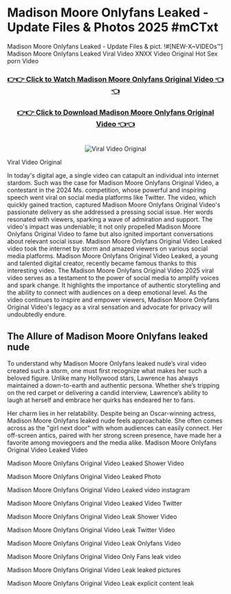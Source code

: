 # Madison Moore Onlyfans Leaked - Update Files & Photos 2025 #mCTxt

Madison Moore Onlyfans Leaked - Update Files & pict. !#[NEW-X~VIDEOs™] Madison Moore Onlyfans Leaked Viral Video XNXX Video Original Hot Sex porn Video
<br>
<div align="center">
<h3><a href="https://links2leaks.com?utm_source=madisonmoore&utm_medium=gitlong" rel="nofollow">👉👉 Click to Watch Madison Moore Onlyfans Original Video 👈👈</a></h3>
<h3><a href="https://links2leaks.com?utm_source=madisonmoore&utm_medium=gitlong" rel="nofollow">👉👉 Click to Download Madison Moore Onlyfans Original Video 👈👈</a></h3>
<br>
<a href="https://links2leaks.com?utm_source=madisonmoore&utm_medium=gitlong" rel="nofollow"><img src="https://i.ibb.co/Gkj2r4b/banner.png" alt="Viral Video Original" style="max-width: 100%; display: inline-block;" data-target="animated-image.originalImage"></a>
</div>

Viral Video Original

In today's digital age, a single video can catapult an individual into internet stardom. Such was the case for Madison Moore Onlyfans Original Video, a contestant in the 2024 Ms. competition, whose powerful and inspiring speech went viral on social media platforms like Twitter.
The video, which quickly gained traction, captured Madison Moore Onlyfans Original Video's passionate delivery as she addressed a pressing social issue. Her words resonated with viewers, sparking a wave of admiration and support. The video's impact was undeniable; it not only propelled Madison Moore Onlyfans Original Video to fame but also ignited important conversations about relevant social issue.
Madison Moore Onlyfans Original Video Leaked video took the internet by storm and amazed viewers on various social media platforms. Madison Moore Onlyfans Original Video Leaked, a young and talented digital creator, recently became famous thanks to this interesting video.
The Madison Moore Onlyfans Original Video 2025 viral video serves as a testament to the power of social media to amplify voices and spark change. It highlights the importance of authentic storytelling and the ability to connect with audiences on a deep emotional level. As the video continues to inspire and empower viewers, Madison Moore Onlyfans Original Video's legacy as a viral sensation and advocate for privacy will undoubtedly endure.

<h2>The Allure of Madison Moore Onlyfans leaked nude</h2>


To understand why Madison Moore Onlyfans leaked nude’s viral video created such a storm, one must first recognize what makes her such a beloved figure. Unlike many Hollywood stars, Lawrence has always maintained a down-to-earth and authentic persona. Whether she’s tripping on the red carpet or delivering a candid interview, Lawrence’s ability to laugh at herself and embrace her quirks has endeared her to fans.

Her charm lies in her relatability. Despite being an Oscar-winning actress, Madison Moore Onlyfans leaked nude feels approachable. She often comes across as the "girl next door" with whom audiences can easily connect. Her off-screen antics, paired with her strong screen presence, have made her a favorite among moviegoers and the media alike.
Madison Moore Onlyfans Original Video Leaked Video

Madison Moore Onlyfans Original Video Leaked Shower Video

Madison Moore Onlyfans Original Video Leaked Photo

Madison Moore Onlyfans Original Video Leaked video instagram

Madison Moore Onlyfans Original Video Leaked Video Twitter

Madison Moore Onlyfans Original Video Leak Shower Video

Madison Moore Onlyfans Original Video Leak Twitter Video

Madison Moore Onlyfans Original Video Leak Onlyfans Video

Madison Moore Onlyfans Original Video Only Fans leak video

Madison Moore Onlyfans Original Video Leak leaked pictures

Madison Moore Onlyfans Original Video Leak explicit content leak